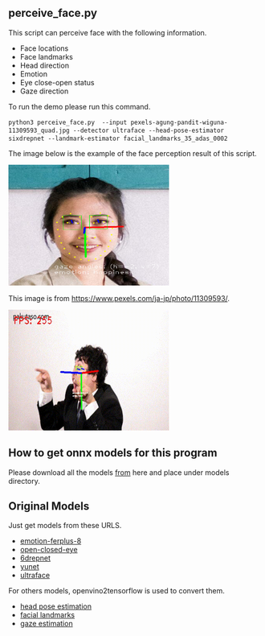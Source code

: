 ## perceive_face.py
This script can perceive face with the following information.

* Face locations
* Face landmarks
* Head direction
* Emotion
* Eye close-open status
* Gaze direction

To run the demo please run this command.

```
python3 perceive_face.py  --input pexels-agung-pandit-wiguna-11309593_quad.jpg --detector ultraface --head-pose-estimator sixdrepnet --landmark-estimator facial_landmarks_35_adas_0002
```

The image below is the example of the face perception result of this script.

<img src="images/perception_example.png" width="320px" height="240px">

This image is from https://www.pexels.com/ja-jp/photo/11309593/.

<img src="images/face_detector_full.gif" width="320px" height="240px">

## How to get onnx models for this program
Please download all the models [from](https://github.com/xiong-jie-y/g_api_examples/releases/tag/0.1.1) here and place under models directory.

## Original Models
Just get models from these URLS.
* [emotion-ferplus-8](https://github.com/onnx/models/tree/main/vision/body_analysis/emotion_ferplus)
* [open-closed-eye](https://docs.openvino.ai/latest/omz_models_model_open_closed_eye_0001.html)
* [6drepnet](https://github.com/PINTO0309/PINTO_model_zoo/tree/main/300_6DRepNet)
* [yunet](https://github.com/Kazuhito00/YuNet-ONNX-TFLite-Sample)
* [ultraface](https://github.com/onnx/models/tree/main/vision/body_analysis/ultraface)

For others models, openvino2tensorflow is used to convert them.
* [head pose estimation](https://docs.openvino.ai/2019_R1/_head_pose_estimation_adas_0001_description_head_pose_estimation_adas_0001.html)
* [facial landmarks](https://docs.openvino.ai/2019_R1/_facial_landmarks_35_adas_0002_description_facial_landmarks_35_adas_0002.html)
* [gaze estimation](https://docs.openvino.ai/2019_R1/_gaze_estimation_adas_0002_description_gaze_estimation_adas_0002.html)